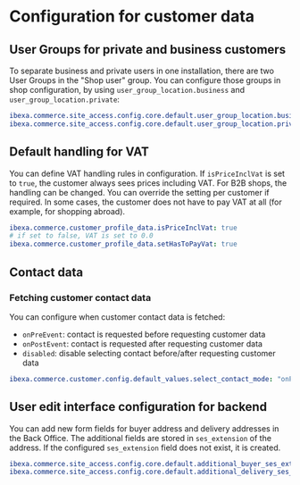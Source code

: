 # Configuration for customer data

## User Groups for private and business customers

To separate business and private users in one installation, there are two User Groups in the "Shop user" group.
You can configure those groups in shop configuration, by using `user_group_location.business` and `user_group_location.private`:

``` yaml
ibexa.commerce.site_access.config.core.default.user_group_location.business: 385
ibexa.commerce.site_access.config.core.default.user_group_location.private: 388
```

## Default handling for VAT

You can define VAT handling rules in configuration.
If `isPriceInclVat` is set to `true`, the customer always sees prices including VAT.
For B2B shops, the handling can be changed.
You can override the setting per customer if required.
In some cases, the customer does not have to pay VAT at all (for example, for shopping abroad).

``` yaml
ibexa.commerce.customer_profile_data.isPriceInclVat: true
# if set to false, VAT is set to 0.0
ibexa.commerce.customer_profile_data.setHasToPayVat: true
```

## Contact data

### Fetching customer contact data

You can configure when customer contact data is fetched:

- `onPreEvent`: contact is requested before requesting customer data
- `onPostEvent`: contact is requested after requesting customer data
- `disabled`: disable selecting contact before/after requesting customer data

``` yaml
ibexa.commerce.customer.config.default_values.select_contact_mode: "onPostEvent"
```

## User edit interface configuration for backend

You can add new form fields for buyer address and delivery addresses in the Back Office.
The additional fields are stored in `ses_extension` of the address.
If the configured `ses_extension` field does not exist, it is created.

``` yaml
ibexa.commerce.site_access.config.core.default.additional_buyer_ses_extension_form_fields: ['custom_field']
ibexa.commerce.site_access.config.core.default.additional_delivery_ses_extension_form_fields: ['custom_field_2']
```
